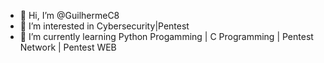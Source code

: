 - 👋 Hi, I’m @GuilhermeC8
- 👀 I’m interested in Cybersecurity|Pentest
- 🌱 I’m currently learning Python Progamming | C Programming | Pentest Network | Pentest WEB

